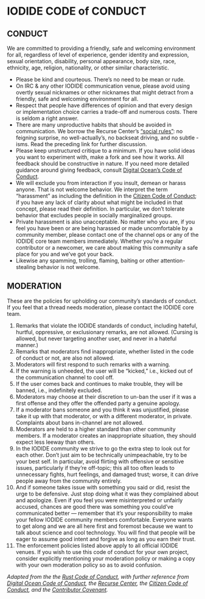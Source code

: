 # IODIDE CODE of CONDUCT

## CONDUCT

We are committed to providing a friendly, safe and welcoming environment for all, regardless of level of experience, gender identity and expression, sexual orientation, disability, personal appearance, body size, race, ethnicity, age, religion, nationality, or other similar characteristic.

- Please be kind and courteous. There’s no need to be mean or rude.
- On IRC & any other IODIDE communication venue, please avoid using overtly sexual nicknames or other nicknames that might detract from a friendly, safe and welcoming environment for all.
- Respect that people have differences of opinion and that every design or implementation choice carries a trade-off and numerous costs. There is seldom a right answer.
- There are many unproductive habits that should be avoided in communication. We borrow the Recurse Center’s [“social rules”](https://www.recurse.com/manual#sec-environment): no feigning surprise, no well-actually’s, no backseat driving, and no subtle -isms. Read the preceding link for further discussion.
- Please keep unstructured critique to a minimum. If you have solid ideas you want to experiment with, make a fork and see how it works. All feedback should be constructive in nature. If you need more detailed guidance around giving feedback, consult [Digital Ocean’s Code of Conduct](https://github.com/digitalocean/engineering-code-of-conduct#giving-and-receiving-feedback).
- We will exclude you from interaction if you insult, demean or harass anyone. That is not welcome behavior. We interpret the term “harassment” as including the definition in the [Citizen Code of Conduct](http://citizencodeofconduct.org/); if you have any lack of clarity about what might be included in that concept, please read their definition. In particular, we don’t tolerate behavior that excludes people in socially marginalized groups.
- Private harassment is also unacceptable. No matter who you are, if you feel you have been or are being harassed or made uncomfortable by a community member, please contact one of the channel ops or any of the IODIDE core team members immediately. Whether you’re a regular contributor or a newcomer, we care about making this community a safe place for you and we’ve got your back.
- Likewise any spamming, trolling, flaming, baiting or other attention-stealing behavior is not welcome.

## MODERATION

These are the policies for upholding our community’s standards of conduct. If you feel that a thread needs moderation, please contact the IODIDE core team.

1. Remarks that violate the IODIDE standards of conduct, including hateful, hurtful, oppressive, or exclusionary remarks, are not allowed. (Cursing is allowed, but never targeting another user, and never in a hateful manner.)
2. Remarks that moderators find inappropriate, whether listed in the code of conduct or not, are also not allowed.
3. Moderators will first respond to such remarks with a warning.
4. If the warning is unheeded, the user will be “kicked,” i.e., kicked out of the communication channel to cool off.
5. If the user comes back and continues to make trouble, they will be banned, i.e., indefinitely excluded.
6. Moderators may choose at their discretion to un-ban the user if it was a first offense and they offer the offended party a genuine apology.
7. If a moderator bans someone and you think it was unjustified, please take it up with that moderator, or with a different moderator, in private. Complaints about bans in-channel are not allowed.
8. Moderators are held to a higher standard than other community members. If a moderator creates an inappropriate situation, they should expect less leeway than others.
9. In the IODIDE community we strive to go the extra step to look out for each other. Don’t just aim to be technically unimpeachable, try to be your best self. In particular, avoid flirting with offensive or sensitive issues, particularly if they’re off-topic; this all too often leads to unnecessary fights, hurt feelings, and damaged trust; worse, it can drive people away from the community entirely.
10. And if someone takes issue with something you said or did, resist the urge to be defensive. Just stop doing what it was they complained about and apologize. Even if you feel you were misinterpreted or unfairly accused, chances are good there was something you could’ve communicated better — remember that it’s your responsibility to make your fellow IODIDE community members comfortable. Everyone wants to get along and we are all here first and foremost because we want to talk about science and cool technology. You will find that people will be eager to assume good intent and forgive as long as you earn their trust.
11. The enforcement policies listed above apply to all official IODIDE venues.  If you wish to use this code of conduct for your own project, consider explicitly mentioning your moderation policy or making a copy with your own moderation policy so as to avoid confusion.

_Adapted from the the [Rust Code of Conduct](https://www.rust-lang.org/en-US/conduct.html), with further reference from [Digital Ocean Code of Conduct](https://github.com/digitalocean/engineering-code-of-conduct#giving-and-receiving-feedback), the [Recurse Center](https://github.com/digitalocean/engineering-code-of-conduct#giving-and-receiving-feedback), the [Citizen Code of Conduct](http://citizencodeofconduct.org/), and the [Contributor Covenant](https://www.contributor-covenant.org/version/1/4/code-of-conduct.html)._
